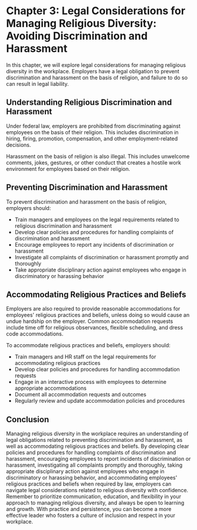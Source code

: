 Chapter 3: Legal Considerations for Managing Religious Diversity: Avoiding Discrimination and Harassment
========================================================================================================

In this chapter, we will explore legal considerations for managing religious diversity in the workplace. Employers have a legal obligation to prevent discrimination and harassment on the basis of religion, and failure to do so can result in legal liability.

Understanding Religious Discrimination and Harassment
-----------------------------------------------------

Under federal law, employers are prohibited from discriminating against employees on the basis of their religion. This includes discrimination in hiring, firing, promotion, compensation, and other employment-related decisions.

Harassment on the basis of religion is also illegal. This includes unwelcome comments, jokes, gestures, or other conduct that creates a hostile work environment for employees based on their religion.

Preventing Discrimination and Harassment
----------------------------------------

To prevent discrimination and harassment on the basis of religion, employers should:

* Train managers and employees on the legal requirements related to religious discrimination and harassment
* Develop clear policies and procedures for handling complaints of discrimination and harassment
* Encourage employees to report any incidents of discrimination or harassment
* Investigate all complaints of discrimination or harassment promptly and thoroughly
* Take appropriate disciplinary action against employees who engage in discriminatory or harassing behavior

Accommodating Religious Practices and Beliefs
---------------------------------------------

Employers are also required to provide reasonable accommodations for employees' religious practices and beliefs, unless doing so would cause an undue hardship on the employer. Common accommodation requests include time off for religious observances, flexible scheduling, and dress code accommodations.

To accommodate religious practices and beliefs, employers should:

* Train managers and HR staff on the legal requirements for accommodating religious practices
* Develop clear policies and procedures for handling accommodation requests
* Engage in an interactive process with employees to determine appropriate accommodations
* Document all accommodation requests and outcomes
* Regularly review and update accommodation policies and procedures

Conclusion
----------

Managing religious diversity in the workplace requires an understanding of legal obligations related to preventing discrimination and harassment, as well as accommodating religious practices and beliefs. By developing clear policies and procedures for handling complaints of discrimination and harassment, encouraging employees to report incidents of discrimination or harassment, investigating all complaints promptly and thoroughly, taking appropriate disciplinary action against employees who engage in discriminatory or harassing behavior, and accommodating employees' religious practices and beliefs when required by law, employers can navigate legal considerations related to religious diversity with confidence. Remember to prioritize communication, education, and flexibility in your approach to managing religious diversity, and always be open to learning and growth. With practice and persistence, you can become a more effective leader who fosters a culture of inclusion and respect in your workplace.

